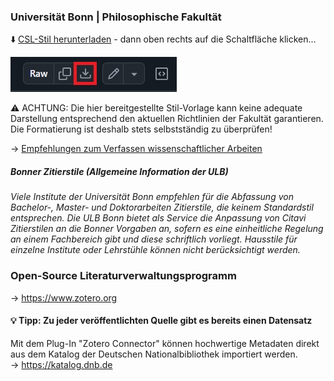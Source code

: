 ### Universität Bonn | Philosophische Fakultät
⬇️ [CSL-Stil herunterladen](https://github.com/Jean-Haffner/csl-bonn/raw/main/philfak-bonn-zitierstil.csl)  - dann oben rechts auf die Schaltfläche klicken...

![Alternativtext](https://raw.githubusercontent.com/Jean-Haffner/csl-bonn/refs/heads/main/dl-button.jpg)

⚠️ ACHTUNG: Die hier bereitgestellte Stil-Vorlage kann keine adequate Darstellung entsprechend den aktuellen Richtlinien der Fakultät garantieren.
Die Formatierung ist deshalb stets selbstständig zu überprüfen!

→ [Empfehlungen zum Verfassen wissenschaftlicher Arbeiten](https://www.philosophie.uni-bonn.de/studium/dateien/empfehlungen-zum-verfassen-wissenschaftlicher-arbeiten-1.pdf)

##### Bonner Zitierstile (Allgemeine Information der ULB)
*Viele Institute der Universität Bonn empfehlen für die Abfassung von Bachelor-, Master- und Doktorarbeiten Zitierstile, die keinem Standardstil entsprechen. Die ULB Bonn bietet als Service die Anpassung von Citavi Zitierstilen an die Bonner Vorgaben an, sofern es eine einheitliche Regelung an einem Fachbereich gibt und diese schriftlich vorliegt. Hausstile für einzelne Institute oder Lehrstühle können nicht berücksichtigt werden.*

### Open-Source Literaturverwaltungsprogramm
→ https://www.zotero.org

#### 💡 Tipp: Zu jeder veröffentlichten Quelle gibt es bereits einen Datensatz
Mit dem Plug-In "Zotero Connector" können hochwertige Metadaten direkt aus dem Katalog der Deutschen Nationalbibliothek importiert werden.  
→ https://katalog.dnb.de
